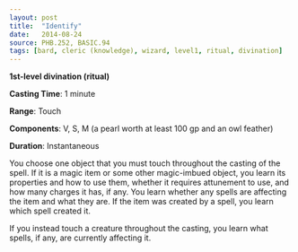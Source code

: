 ```yaml
---
layout: post
title:  "Identify"
date:   2014-08-24
source: PHB.252, BASIC.94
tags: [bard, cleric (knowledge), wizard, level1, ritual, divination]
---
```


**1st-level divination (ritual)**

**Casting Time**: 1 minute

**Range**: Touch

**Components**: V, S, M (a pearl worth at least 100 gp and an owl feather)

**Duration**: Instantaneous

You choose one object that you must touch throughout the casting of the spell. If it is a magic item or some other magic-imbued object, you learn its properties and how to use them, whether it requires attunement to use, and how many charges it has, if any. You learn whether any spells are affecting the item and what they are. If the item was created by a spell, you learn which spell created it.

If you instead touch a creature throughout the casting, you learn what spells, if any, are currently affecting it.

